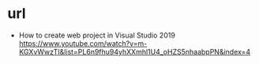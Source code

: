# url

- How to create web project in Visual Studio 2019
  https://www.youtube.com/watch?v=m-KGXvWwzTI&list=PL6n9fhu94yhXXmhl1U4_oHZS5nhaabpPN&index=4
